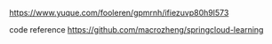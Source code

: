 

https://www.yuque.com/fooleren/gpmrnh/ifiezuvp80h9l573

code reference
https://github.com/macrozheng/springcloud-learning



